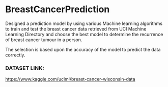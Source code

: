 # BreastCancerPrediction
Designed a prediction model by using various Machine learning algorithms to train
and test the breast cancer data retrieved from UCI Machine Learning Directory and choose
the best model to determine the recurrence of breast cancer tumour in a person. 

The selection is based upon the accuracy of the model to predict the data correctly.

### DATASET LINK: 
https://www.kaggle.com/uciml/breast-cancer-wisconsin-data

